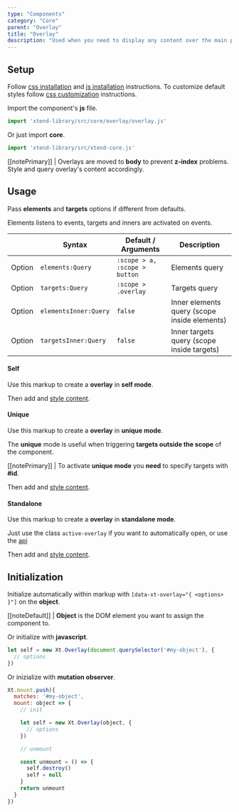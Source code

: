 ```yaml
---
type: "Components"
category: "Core"
parent: "Overlay"
title: "Overlay"
description: "Used when you need to display any content over the main page."
---
```


## Setup

Follow [css installation](/introduction/getting-started/setup#css-installation) and [js installation](/introduction/getting-started/setup#js-installation) instructions. To customize default styles follow [css customization](/introduction/getting-started/setup#css-customization) instructions.

Import the component's **js** file.

```jsx
import 'xtend-library/src/core/overlay/overlay.js'
```

Or just import **core**.

```jsx
import 'xtend-library/src/xtend-core.js'
```

[[notePrimary]]
| Overlays are moved to **body** to prevent **z-index** problems. Style and query overlay's content accordingly.

## Usage

Pass **elements** and **targets** options if different from defaults.

Elements listens to events, targets and inners are activated on events.

<div class="table-scroll">

|                         | Syntax                                    | Default / Arguments                       | Description                   |
| ----------------------- | ----------------------------------------- | ----------------------------- | ----------------------------- |
| Option                  | `elements:Query`                          | `:scope > a, :scope > button`        | Elements query            |
| Option                  | `targets:Query`                          | `:scope > .overlay`        | Targets query            |
| Option                  | `elementsInner:Query`                          | `false`        | Inner elements query (scope inside elements)            |
| Option                  | `targetsInner:Query`                          | `false`        | Inner targets query (scope inside targets)     

</div>

#### Self

Use this markup to create a **overlay** in **self mode**.

<script type="text/plain" class="language-markup">
  <div data-xt-overlay>
  
    <button type="button">
      <!-- content -->
    </button>
    
    <div class="overlay">
      <div class="overlay-container">
        <div class="overlay-inner">
          <!-- content -->
        </div>
      </div>
    </div>
    
  </div>
</script>

Then add and [style content](/components/core/overlay/content).

<demo>
  <demovanilla src="vanilla/components/core/overlay/usage-self">
  </demovanilla>
</demo>

#### Unique

Use this markup to create a **overlay** in **unique mode**.

The **unique** mode is useful when triggering **targets outside the scope** of the component.

[[notePrimary]]
| To activate **unique mode** you **need** to specify targets with **#id**.

<script type="text/plain" class="language-markup">
  <button type="button"
    data-xt-overlay="{ targets: '#overlay--unique' }">
    <!-- content -->
  </button>
  
  <div class="overlay" id="overlay--unique">
    <div class="overlay-container">
      <div class="overlay-inner">
        <!-- content -->
      </div>
    </div>
  </div>
</script>

Then add and [style content](/components/core/overlay/content).

<demo>
  <demovanilla src="vanilla/components/core/overlay/usage-unique">
  </demovanilla>
</demo>

#### Standalone

Use this markup to create a **overlay** in **standalone mode**.

Just use the class `active-overlay` if you want to automatically open, or use the [api](/components/core/overlay/api)

<script type="text/plain" class="language-markup">
<div class="overlay active-overlay" id="overlay--standalone"
  data-xt-overlay="{ on: false, instant: false }">
  <div class="overlay-container">
    <div class="overlay-inner">
      <!-- content -->
    </div>
  </div>
</div>
</script>

Then add and [style content](/components/core/overlay/content).

<demo>
  <div class="gatsby_demo_item toggle" data-iframe="iframe/components/core/overlay/usage-standalone">
  </div>
</demo>

## Initialization

Initialize automatically within markup with `[data-xt-overlay="{ <options> }"]` on the **object**.

[[noteDefault]]
| **Object** is the DOM element you want to assign the component to.

Or initialize with **javascript**.

```js
let self = new Xt.Overlay(document.querySelector('#my-object'), {
  // options
})
```

Or inizialize with **mutation observer**.

```js
Xt.mount.push({
  matches: '#my-object',
  mount: object => {
    // init

    let self = new Xt.Overlay(object, {
      // options
    })

    // unmount

    const unmount = () => {
      self.destroy()
      self = null
    }
    return unmount
  }
})
```
